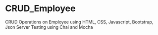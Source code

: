# CRUD_Employee

CRUD Operations on Employee using HTML, CSS, Javascript, Bootstrap, Json Server
Testing using Chai and Mocha
